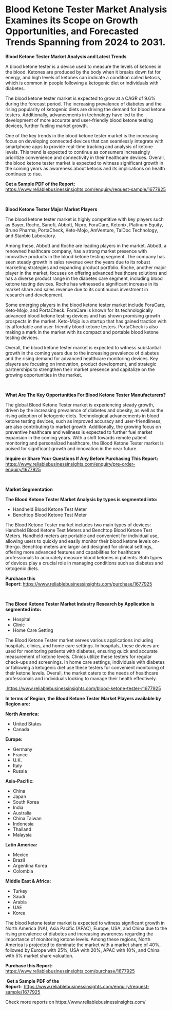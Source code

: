 <p><h1>Blood Ketone Tester Market Analysis Examines its Scope on Growth Opportunities, and Forecasted Trends Spanning from 2024 to 2031.</h1></p><p><strong>Blood Ketone Tester Market Analysis and Latest Trends</strong></p>
<p><p>A blood ketone tester is a device used to measure the levels of ketones in the blood. Ketones are produced by the body when it breaks down fat for energy, and high levels of ketones can indicate a condition called ketosis, which is common in people following a ketogenic diet or individuals with diabetes.</p><p>The blood ketone tester market is expected to grow at a CAGR of 9.6% during the forecast period. The increasing prevalence of diabetes and the rising popularity of ketogenic diets are driving the demand for blood ketone testers. Additionally, advancements in technology have led to the development of more accurate and user-friendly blood ketone testing devices, further fueling market growth.</p><p>One of the key trends in the blood ketone tester market is the increasing focus on developing connected devices that can seamlessly integrate with smartphone apps to provide real-time tracking and analysis of ketone levels. This trend is expected to continue as consumers increasingly prioritize convenience and connectivity in their healthcare devices. Overall, the blood ketone tester market is expected to witness significant growth in the coming years as awareness about ketosis and its implications on health continues to rise.</p></p>
<p><strong>Get a Sample PDF of the Report:&nbsp;</strong> <a href="https://www.reliablebusinessinsights.com/enquiry/request-sample/1677925">https://www.reliablebusinessinsights.com/enquiry/request-sample/1677925</a></p>
<p>&nbsp;</p>
<p><strong>Blood Ketone Tester Major Market Players</strong></p>
<p><p>The blood ketone tester market is highly competitive with key players such as Bayer, Roche, Sanofi, Abbott, Nipro, ForaCare, Ketonix, Platinum Equity, Bruno Pharma, PortaCheck, Keto-Mojo, AmVenture, TaiDoc Technology, and Stanbio Laboratory. </p><p>Among these, Abbott and Roche are leading players in the market. Abbott, a renowned healthcare company, has a strong market presence with innovative products in the blood ketone testing segment. The company has seen steady growth in sales revenue over the years due to its robust marketing strategies and expanding product portfolio. Roche, another major player in the market, focuses on offering advanced healthcare solutions and has a diverse product range in the diabetes care segment, including blood ketone testing devices. Roche has witnessed a significant increase in its market share and sales revenue due to its continuous investment in research and development.</p><p>Some emerging players in the blood ketone tester market include ForaCare, Keto-Mojo, and PortaCheck. ForaCare is known for its technologically advanced blood ketone testing devices and has shown promising growth prospects in the market. Keto-Mojo is a startup that has gained traction with its affordable and user-friendly blood ketone testers. PortaCheck is also making a mark in the market with its compact and portable blood ketone testing devices.</p><p>Overall, the blood ketone tester market is expected to witness substantial growth in the coming years due to the increasing prevalence of diabetes and the rising demand for advanced healthcare monitoring devices. Key players are focusing on innovation, product development, and strategic partnerships to strengthen their market presence and capitalize on the growing opportunities in the market.</p></p>
<p>&nbsp;</p>
<p><strong>What Are The Key Opportunities For Blood Ketone Tester Manufacturers?</strong></p>
<p><p>The global Blood Ketone Tester market is experiencing steady growth, driven by the increasing prevalence of diabetes and obesity, as well as the rising adoption of ketogenic diets. Technological advancements in blood ketone testing devices, such as improved accuracy and user-friendliness, are also contributing to market growth. Additionally, the growing focus on preventive healthcare and wellness is expected to further fuel market expansion in the coming years. With a shift towards remote patient monitoring and personalized healthcare, the Blood Ketone Tester market is poised for significant growth and innovation in the near future.</p></p>
<p><strong>Inquire or Share Your Questions If Any Before Purchasing This Report:</strong> <a href="https://www.reliablebusinessinsights.com/enquiry/pre-order-enquiry/1677925">https://www.reliablebusinessinsights.com/enquiry/pre-order-enquiry/1677925</a></p>
<p>&nbsp;</p>
<p><strong>Market Segmentation</strong></p>
<p><strong>The Blood Ketone Tester Market Analysis by types is segmented into:</strong></p>
<p><ul><li>Handheld Blood Ketone Test Meter</li><li>Benchtop Blood Ketone Test Meter</li></ul></p>
<p><p>The Blood Ketone Tester market includes two main types of devices: Handheld Blood Ketone Test Meters and Benchtop Blood Ketone Test Meters. Handheld meters are portable and convenient for individual use, allowing users to quickly and easily monitor their blood ketone levels on-the-go. Benchtop meters are larger and designed for clinical settings, offering more advanced features and capabilities for healthcare professionals to accurately measure blood ketones in patients. Both types of devices play a crucial role in managing conditions such as diabetes and ketogenic diets.</p></p>
<p><strong>Purchase this Report:&nbsp;</strong><a href="https://www.reliablebusinessinsights.com/purchase/1677925">https://www.reliablebusinessinsights.com/purchase/1677925</a></p>
<p>&nbsp;</p>
<p><strong>The Blood Ketone Tester Market Industry Research by Application is segmented into:</strong></p>
<p><ul><li>Hospital</li><li>Clinic</li><li>Home Care Setting</li></ul></p>
<p><p>The Blood Ketone Tester market serves various applications including hospitals, clinics, and home care settings. In hospitals, these devices are used for monitoring patients with diabetes, ensuring quick and accurate measurement of ketone levels. Clinics utilize these testers for regular check-ups and screenings. In home care settings, individuals with diabetes or following a ketogenic diet use these testers for convenient monitoring of their ketone levels. Overall, the market caters to the needs of healthcare professionals and individuals looking to manage their health effectively.</p></p>
<p><a href="https://www.reliablebusinessinsights.com/blood-ketone-tester-r1677925">&nbsp;https://www.reliablebusinessinsights.com/blood-ketone-tester-r1677925</a></p>
<p><strong>In terms of Region, the Blood Ketone Tester Market Players available by Region are:</strong></p>
<p>
    <p> <strong> North America: </strong>
        <ul>
            <li>United States</li>
            <li>Canada</li>
        </ul>
        </p> 
    <p> <strong> Europe: </strong>
        <ul>
            <li>Germany</li>
            <li>France</li>
            <li>U.K.</li>
            <li>Italy</li>
            <li>Russia</li>
        </ul>
        </p> 
    <p> <strong> Asia-Pacific: </strong>
        <ul>
            <li>China</li>
            <li>Japan</li>
            <li>South Korea</li>
            <li>India</li>
            <li>Australia</li>
            <li>China Taiwan</li>
            <li>Indonesia</li>
            <li>Thailand</li>
            <li>Malaysia</li>
        </ul>
        </p> 
    <p> <strong> Latin America: </strong>
        <ul>
            <li>Mexico</li>
            <li>Brazil</li>
            <li>Argentina Korea</li>
            <li>Colombia</li>
        </ul>
        </p> 
    <p> <strong> Middle East & Africa: </strong>
        <ul>
            <li>Turkey</li>
            <li>Saudi</li>
            <li>Arabia</li>
            <li>UAE</li>
            <li>Korea</li>
        </ul>
    </p>
    </p>
<p><p>The blood ketone tester market is expected to witness significant growth in North America (NA), Asia Pacific (APAC), Europe, USA, and China due to the rising prevalence of diabetes and increasing awareness regarding the importance of monitoring ketone levels. Among these regions, North America is projected to dominate the market with a market share of 40%, followed by Europe with 25%, USA with 20%, APAC with 10%, and China with 5% market share valuation.</p></p>
<p><strong>Purchase this Report: </strong><a href="https://www.reliablebusinessinsights.com/purchase/1677925">https://www.reliablebusinessinsights.com/purchase/1677925</a></p>
<p>&nbsp;<strong>Get a Sample PDF of the Report:&nbsp;&nbsp;</strong><a href="https://www.reliablebusinessinsights.com/enquiry/request-sample/1677925">https://www.reliablebusinessinsights.com/enquiry/request-sample/1677925</a></p>
<p><strong></strong></p>
<p>Check more reports on https://www.reliablebusinessinsights.com/</p>